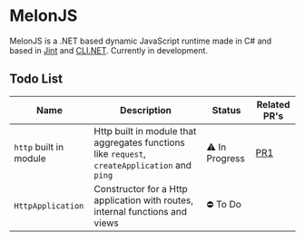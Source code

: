 # MelonJS
MelonJS is a .NET based dynamic JavaScript runtime made in C# and based in [Jint](https://github.com/sebastienros/jint) and [CLI.NET](https://github.com/EternalQuasar0206/Cli.NET). Currently in development.

## Todo List

| Name | Description | Status | Related PR's |
| ---- | ----------- | ------ | ------- |
| `http` built in module | Http built in module that aggregates functions like `request`, `createApplication` and `ping` | ⚠ In Progress | [PR1](https://github.com/EternalQuasar0206/MelonJS/pull/1) |
| `HttpApplication` | Constructor for a Http application with routes, internal functions and views | ⛔ To Do | |
